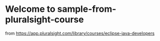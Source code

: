 # Welcome to sample-from-pluralsight-course
from https://app.pluralsight.com/library/courses/eclipse-java-developers
